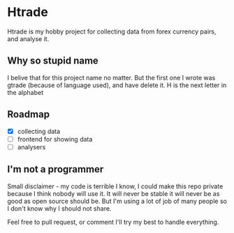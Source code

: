 # Htrade

Htrade is my hobby project for collecting data from forex currency pairs, and analyse it.

## Why so stupid name

I belive that for this project name no matter. But the first one I wrote was gtrade (because of language used), and have delete it. H is the next
letter in the alphabet

## Roadmap

- [x] collecting data
- [ ] frontend for showing data
- [ ] analysers

## I'm not a programmer

Small disclaimer - my code is terrible I know, I could make this repo private because I think nobody will use it. It will never be stable it will never be as good as open source should be. But I'm using a lot of job of many people so I don't know why I should not share.

Feel free to pull request, or comment I'll try my best to handle everything.
